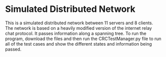 # Simulated Distributed Network
This is a simulated distributed network between 11 servers and 8 clients.
The network is based on a heavily modified version of the internet relay chat protocol.
It passes information along a spanning tree.
To run the program, download the files and then run the CRCTestManager.py file to run all of the test cases and show the different states and information being passed.
